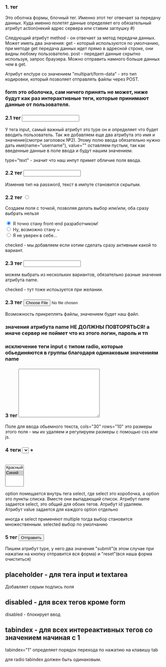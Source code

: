 ### 1. тег <form action="#" method="get" enctype="multipart/form-data"></form>

Это оболчка формы, блочный тег. Именно этот тег отвечает за передачу данных. Куда именно полетят данные определяет
его обязательный атрибут action(некий адрес сервера или ставим заглушку #)

Следующий атрибут method - он отвечает за метод передачи данных. Может иметь два значения:
get - который используются по умолчанию, при методе get передача данных идет прямо в адресной строке, они видны любому пользователю.
post - передает данные скрытно используя, запрос браузера. Можно отправить намного больше данных чем в get.

Атрибут enctype со значением "multipart/form-data" - это тип кодировки, который позволяет отправлять файлы через POST.



### form это оболочка, сам ничего принять не может, ниже будут как раз интерактивные теги, которые принимают данные от пользователя.



### 2.1 тег <input type="text" name="username" value="">

У тега input, самый важный атрибут это type он и определяет что будет вводить пользователь. Так же добавляем еще два атрибута
это имя и значение(смотри заголовок №2). Этому полю ввода обязательно нужно дать имя(name="username"), value="" оставляем пустым,
так как введенные данные в поле ввода и будут нашим значением.

type="text" - значит что наш инпут примет обличие поля ввода.


### 2.2 тег <input type="password" name="userpass" value="">

Изменив тип на password, текст в импуте становится скрытым.


### 2.2 тег <input type="radio" name="" value=""> 

Создаем поля с точкой, позволяя делать выбор или/или, оба сразу выбрать нельзя

<div class="radio__finish">
    <input checked class="radio__win" type="radio" name="mission" value="finish"> Я точно стану front-end разработчиком!
</div>
<div class="radio__almost">
    <input class="radio__midway" type="radio" name="mission" value="almost"> Ну, возможно стану ~
</div>
<div class="radio__failed">
    <input class="radion__fail" type="radio" name="mission" value="failed"> Я не уверен в себе...
</div>

checked - мы добавляем если хотим сделать сразу активным какой то вариант.


### 2.3 тег <input type="chekbox" name="" value="">

можем выбрать из нескольких вариантов, обязательно разные значения атрибута name.

checked - тут тоже испоьзуется при желании.

### 2.3 тег <input type="file" name="">

Возможность прикреплять файлы, значением будет наш файл.


### значения атрибута name НЕ ДОЛЖНЫ ПОВТОРЯТЬСЯ! а иначе сервер не поймет что из этого логин, пароль и тп 
### исключение теги input с типом radio, которые обьединяются в группы благодаря одинаковым значениям name


### 3 тег <textarea name="" id="" cols="30" rows="10"></textarea>

Поле для ввода обьемного текста, cols="30" rows="10" это размеры этого поля - мы их удаляем и регулируем размеры с помощью css или js.


### 4 теги <select name="" id=""></select>  +  <option value=""></option>

<select multiple name="color">
    <option value="red">
        Красный
    </option>
    <option selected value="blue">
        Синий
    </option>
</select>

option помещается внутрь тега select, где select это коробочка, а option это пункты списка. Вместе они выпадающий список. 
Атрибут name задается select, это общий для обоих тегов. Атрибут id удаляем.
Атрибут value задается для каждого option отдельно

иногда к select применяют multiple тогда выбор становится множественным.
selected выбор по умолчанию


### 5 тег <button type="submit">Отправить</button>

Пишем атрибут type, у него два значения "submit"(в этом случае при нажатии на кнопку отправится вся форма) и "reset"(вся наша форма очиститься)


## placeholder - для тега input и textarea 

Добавляет серым подпись поля

## disabled - для всех тегов кроме form

disabled - блокирует ввод

## tabindex - для всех интереактивных тегов со значением начиная с 1

tabindex="1" определяет порядок перехода по нажатию на клавишу tab

для radio tabindex должен быть одинаковым.